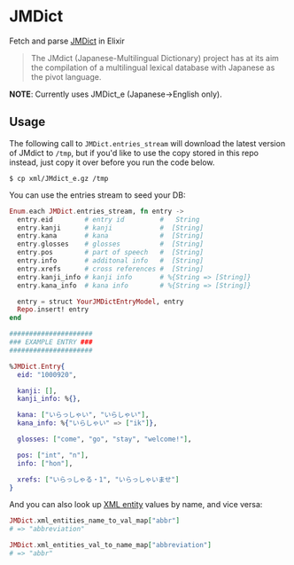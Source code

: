# JMDict

Fetch and parse [JMDict](https://www.mdbg.net/chindict/export/cedict/cedict_1_0_ts_utf-8_mdbg.zip) in Elixir

> The JMdict (Japanese-Multilingual Dictionary) project has at its aim the compilation of a multilingual lexical database with Japanese as the pivot language.

**NOTE**: Currently uses JMDict_e (Japanese->English only).

## Usage

The following call to `JMDict.entries_stream` will download the latest version of JMdict to `/tmp`, but if you'd like to use the copy stored in this repo instead, just copy it over before you run the code below.

```
$ cp xml/JMdict_e.gz /tmp
```

You can use the entries stream to seed your DB:

```elixir
Enum.each JMDict.entries_stream, fn entry ->
  entry.eid        # entry id         #   String
  entry.kanji      # kanji            #  [String]
  entry.kana       # kana             #  [String]
  entry.glosses    # glosses          #  [String]
  entry.pos        # part of speech   #  [String]
  entry.info       # additonal info   #  [String]
  entry.xrefs      # cross references #  [String]
  entry.kanji_info # kanji info       # %{String => [String]}
  entry.kana_info  # kana info        # %{String => [String]}

  entry = struct YourJMDictEntryModel, entry
  Repo.insert! entry
end
```

```elixir
#####################
### EXAMPLE ENTRY ###
#####################

%JMDict.Entry{
  eid: "1000920",

  kanji: [],
  kanji_info: %{},

  kana: ["いらっしゃい", "いらしゃい"],
  kana_info: %{"いらしゃい" => ["ik"]},

  glosses: ["come", "go", "stay", "welcome!"],

  pos: ["int", "n"],
  info: ["hon"],

  xrefs: ["いらっしゃる・1", "いらっしゃいませ"]
}
```

And you can also look up [XML entity](http://www.csse.monash.edu.au/~jwb/jmdict_dtd_h.html) values by name, and vice versa:

```elixir
JMDict.xml_entities_name_to_val_map["abbr"]
# => "abbreviation"

JMDict.xml_entities_val_to_name_map["abbreviation"]
# => "abbr"
```
